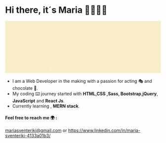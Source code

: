 # Hi there, it´s Maria 👋👩🏼‍💻

   ![](Maria.gif)


* I am a Web Developer in the making with a passion for acting 🎭 and chocolate 🍫. 
* My coding ⌨️ journey started with **HTML,CSS ,Sass, Bootstrap**,**jQuery**, **JavaScript** and  **React Js**.
* Currently learning , **MERN stack**.
#### Feel free to reach me 🌍 :
mariasventeriki@gmail.com or https://www.linkedin.com/in/maria-sventeriki-4133a01b3/



